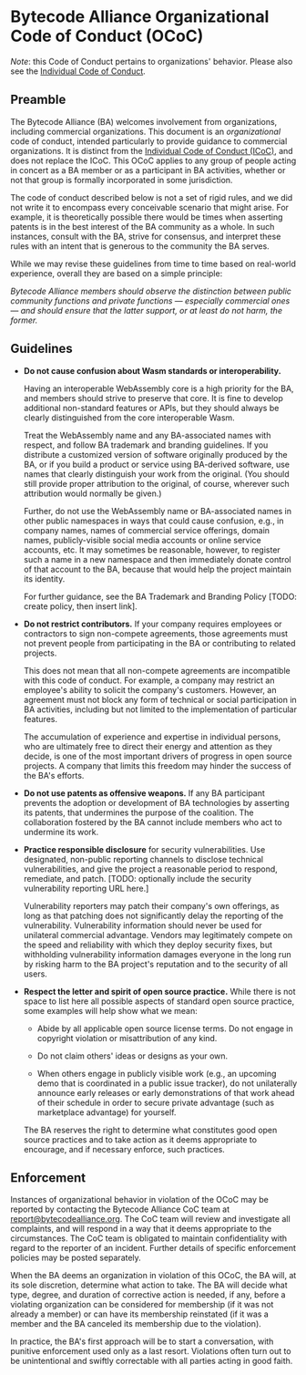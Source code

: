 # Bytecode Alliance Organizational Code of Conduct (OCoC)

_Note_: this Code of Conduct pertains to organizations' behavior. Please also see the [Individual Code of Conduct](CODE_OF_CONDUCT.md).

## Preamble

The Bytecode Alliance (BA) welcomes involvement from organizations,
including commercial organizations. This document is an
_organizational_ code of conduct, intended particularly to provide
guidance to commercial organizations. It is distinct from the
[Individual Code of Conduct (ICoC)](CODE_OF_CONDUCT.md), and does not
replace the ICoC. This OCoC applies to any group of people acting in
concert as a BA member or as a participant in BA activities, whether
or not that group is formally incorporated in some jurisdiction.

The code of conduct described below is not a set of rigid rules, and
we did not write it to encompass every conceivable scenario that might
arise. For example, it is theoretically possible there would be times
when asserting patents is in the best interest of the BA community as
a whole. In such instances, consult with the BA, strive for
consensus, and interpret these rules with an intent that is generous
to the community the BA serves.

While we may revise these guidelines from time to time based on
real-world experience, overall they are based on a simple principle:

_Bytecode Alliance members should observe the distinction between
public community functions and private functions — especially
commercial ones — and should ensure that the latter support, or at
least do not harm, the former._

## Guidelines

- **Do not cause confusion about Wasm standards or interoperability.**

  Having an interoperable WebAssembly core is a high priority for
  the BA, and members should strive to preserve that core. It is fine
  to develop additional non-standard features or APIs, but they
  should always be clearly distinguished from the core interoperable
  Wasm.

  Treat the WebAssembly name and any BA-associated names with
  respect, and follow BA trademark and branding guidelines. If you
  distribute a customized version of software originally produced by
  the BA, or if you build a product or service using BA-derived
  software, use names that clearly distinguish your work from the
  original. (You should still provide proper attribution to the
  original, of course, wherever such attribution would normally be
  given.)

  Further, do not use the WebAssembly name or BA-associated names in
  other public namespaces in ways that could cause confusion, e.g.,
  in company names, names of commercial service offerings, domain
  names, publicly-visible social media accounts or online service
  accounts, etc. It may sometimes be reasonable, however, to
  register such a name in a new namespace and then immediately donate
  control of that account to the BA, because that would help the project
  maintain its identity.

  For further guidance, see the BA Trademark and Branding Policy
  [TODO: create policy, then insert link].

- **Do not restrict contributors.** If your company requires
  employees or contractors to sign non-compete agreements, those
  agreements must not prevent people from participating in the BA or
  contributing to related projects.

  This does not mean that all non-compete agreements are incompatible
  with this code of conduct. For example, a company may restrict an
  employee's ability to solicit the company's customers. However, an
  agreement must not block any form of technical or social
  participation in BA activities, including but not limited to the
  implementation of particular features.

  The accumulation of experience and expertise in individual persons,
  who are ultimately free to direct their energy and attention as
  they decide, is one of the most important drivers of progress in
  open source projects. A company that limits this freedom may hinder
  the success of the BA's efforts.

- **Do not use patents as offensive weapons.** If any BA participant
  prevents the adoption or development of BA technologies by
  asserting its patents, that undermines the purpose of the
  coalition. The collaboration fostered by the BA cannot include
  members who act to undermine its work.

- **Practice responsible disclosure** for security vulnerabilities.
  Use designated, non-public reporting channels to disclose technical
  vulnerabilities, and give the project a reasonable period to
  respond, remediate, and patch. [TODO: optionally include the
  security vulnerability reporting URL here.]

  Vulnerability reporters may patch their company's own offerings, as
  long as that patching does not significantly delay the reporting of
  the vulnerability. Vulnerability information should never be used
  for unilateral commercial advantage. Vendors may legitimately
  compete on the speed and reliability with which they deploy
  security fixes, but withholding vulnerability information damages
  everyone in the long run by risking harm to the BA project's
  reputation and to the security of all users.

- **Respect the letter and spirit of open source practice.** While
  there is not space to list here all possible aspects of standard
  open source practice, some examples will help show what we mean:

  - Abide by all applicable open source license terms. Do not engage
    in copyright violation or misattribution of any kind.

  - Do not claim others' ideas or designs as your own.

  - When others engage in publicly visible work (e.g., an upcoming
    demo that is coordinated in a public issue tracker), do not
    unilaterally announce early releases or early demonstrations of
    that work ahead of their schedule in order to secure private
    advantage (such as marketplace advantage) for yourself.

  The BA reserves the right to determine what constitutes good open
  source practices and to take action as it deems appropriate to
  encourage, and if necessary enforce, such practices.

## Enforcement

Instances of organizational behavior in violation of the OCoC may
be reported by contacting the Bytecode Alliance CoC team at
[report@bytecodealliance.org](mailto:report@bytecodealliance.org). The
CoC team will review and investigate all complaints, and will respond
in a way that it deems appropriate to the circumstances. The CoC team
is obligated to maintain confidentiality with regard to the reporter of
an incident. Further details of specific enforcement policies may be
posted separately.

When the BA deems an organization in violation of this OCoC, the BA
will, at its sole discretion, determine what action to take. The BA
will decide what type, degree, and duration of corrective action is
needed, if any, before a violating organization can be considered for
membership (if it was not already a member) or can have its membership
reinstated (if it was a member and the BA canceled its membership due
to the violation).

In practice, the BA's first approach will be to start a conversation,
with punitive enforcement used only as a last resort. Violations
often turn out to be unintentional and swiftly correctable with all
parties acting in good faith.
